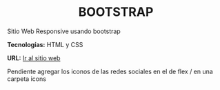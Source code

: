 <h1 align="center">BOOTSTRAP</h1>

Sitio Web Responsive usando bootstrap

**Tecnologías:** HTML y CSS

**URL:**  [Ir al sitio web](https://gianpieryup.github.io/Portfolio/1.%20FrontEnd/Bootstrap/)

Pendiente agregar los iconos de las redes sociales en el de flex / en una carpeta icons

